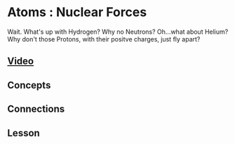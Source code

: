 # Atoms : Nuclear Forces
Wait. What's up with Hydrogen? Why no Neutrons? Oh...what about Helium? Why don't those Protons, with their positve charges, just fly apart?

## [Video]()

## Concepts

## Connections

## Lesson